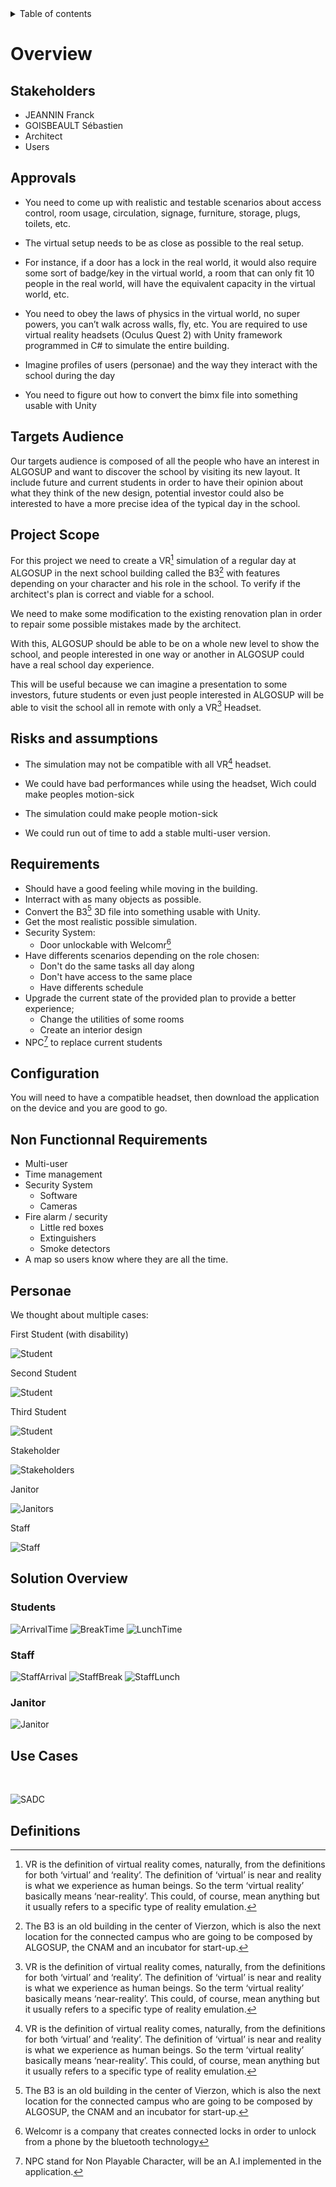 <details>
<summary>Table of contents</summary>

- [Overview](#overview)
  - [Stakeholders](#stakeholders)
  - [Approvals](#approvals)
  - [Targets Audience](#targets-audience)
  - [Project Scope](#project-scope)
  - [Risks and assumption](#risks-and-assumptions)
  - [Requirements](#requirements)
  - [Configuration](#configuration)
  - [Non Functionnal requirements](#non-functionnal-requirements)
  - [Personae](#personae)
  - [Solution Overview](#overview)
    - [Students](#students)
    - [Staff](#staff)
    - [Janitor](#janitor)
  - [Use cases](#use-cases)
  - [Definitions](#definitions)

</details>

# Overview

## Stakeholders

- JEANNIN Franck
- GOISBEAULT Sébastien
- Architect
- Users

## Approvals

- You need to come up with realistic and testable scenarios about access control, room usage, circulation, signage, furniture, storage, plugs, toilets, etc.

- The virtual setup needs to be as close as possible to the real setup.
- For instance, if a door has a lock in the real world, it would also require some sort of badge/key in the virtual world, a room that can only fit 10 people in the real world, will have the equivalent capacity in the virtual world, etc.  

- You need to obey the laws of physics in the virtual world, no super powers, you can’t walk across walls, fly, etc.
You are required to use virtual reality headsets (Oculus Quest 2) with Unity framework programmed in C# to simulate the entire building.

- Imagine profiles of users (personae) and the way they interact with the school during the day
- You need to figure out how to convert the bimx file into something usable with Unity

## Targets Audience

Our targets audience is composed of all the people who have an interest in ALGOSUP and want to discover the school by visiting its new layout. It include future and current students in order to have their opinion about what they think of the new design, potential investor could also be interested to have a more precise idea of the typical day in the school.

## Project Scope

For this project we need to create a VR[^3] simulation of a regular day at ALGOSUP in the next school building called the B3[^1] with features depending on your character and his role in the school. To verify if the architect's plan is correct and viable for a school.

We need to make some modification to the existing renovation plan in order to repair some possible mistakes made by the architect.

With this, ALGOSUP should be able to be on a whole new level to show the school, and people interested in one way or another in ALGOSUP could have a real school day experience.

This will be useful because we can imagine a presentation to some investors, future students or even just people interested in ALGOSUP will be able to visit the school all in remote with only a VR[^3] Headset.

<!-- WIP -->

## Risks and assumptions

- The simulation may not be compatible with all VR[^3] headset.

- We could have bad performances while using the headset, Wich could make peoples motion-sick

- The simulation could make people motion-sick

- We could run out of time to add a stable multi-user version.

<!-- WIP -->

## Requirements

- Should have a good feeling while moving in the building.
- Interract with as many objects as possible.
- Convert the B3[^1] 3D file into something usable with Unity.
- Get the most realistic possible simulation.
- Security System:
  - Door unlockable with Welcomr[^5]
- Have differents scenarios depending on the role chosen:
  - Don't do the same tasks all day along
  - Don't have access to the same place
  - Have differents schedule
- Upgrade the current state of the provided plan to provide a better experience;
  - Change the utilities of some rooms
  - Create an interior design
- NPC[^2] to replace current students

## Configuration

You will need to have a compatible headset, then download the application on the device and you are good to go.

## Non Functionnal Requirements

 - Multi-user
 - Time management
 - Security System
    - Software
    - Cameras
 - Fire alarm / security
    - Little red boxes
    - Extinguishers
    - Smoke detectors
- A map so users know where they are all the time.

## Personae

We thought about multiple cases:

First Student (with disability)

<!-- Add more precise information about user flow.
(people could come with bycicle)
(where they put their car) -->

![Student](Files/1.MEUNIER_Jules.png)

Second Student

![Student](Files/1.FRANCIS_Claire.png)

Third Student

![Student](Files/1.TORRES_Marc.png)

Stakeholder

![Stakeholders](Files/1.TIRVALD_Lonus.png)

Janitor

![Janitors](Files/1.BARBAN_Yohann.png)

Staff

![Staff](Files/1.DUPONT_Marcel.png)

<!-- Add a Personae About Franck, with all the access into the school  -->

## Solution Overview

### Students

![ArrivalTime](Files/UserFlow_Student_ArrivalTime.png)
![BreakTime](Files/UserFlow_Student_BreakTime.png)
![LunchTime](Files/UserFlow_Student_LunchTime.png)

### Staff

![StaffArrival](Files/StaffArrival.png)
![StaffBreak](Files/staffBreakTime.png)
![StaffLunch](Files/staffLunchTime.png)

### Janitor

![Janitor](Files/UserFlow_Janitor.png)

## Use Cases

<!-- WIP -->

<br>

![SADC](Files/UseCases.png)

## Definitions

[^1]: The B3 is an old building in the center of Vierzon, which is also the next location for the connected campus who are going to be composed by ALGOSUP, the CNAM and an incubator for start-up.

[^2]: NPC stand for Non Playable Character, will be an A.I implemented in the application.

[^3]: VR is the definition of virtual reality comes, naturally, from the definitions for both ‘virtual’ and ‘reality’. The definition of ‘virtual’ is near and reality is what we experience as human beings. So the term ‘virtual reality’ basically means ‘near-reality’. This could, of course, mean anything but it usually refers to a specific type of reality emulation.

[^4]: Motion sickness occurs due to a difference between the actual movement and the expected movement, which can cause illness in some users.

[^5]: Welcomr is a company that creates connected locks in order to unlock from a phone by the bluetooth technology 
